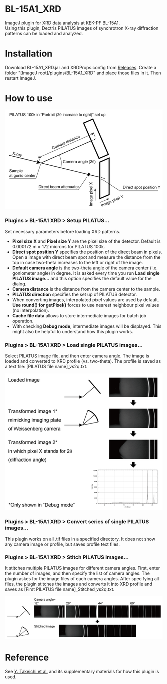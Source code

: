 # BL-15A1_XRD
ImageJ plugin for XRD data analysis at KEK-PF BL-15A1.  
Using this plugin, Dectris PILATUS images of synchrotron X-ray diffraction patterns can be loaded and analyzed.  

# Installation
Download BL-15A1_XRD.jar and XRDProps.config from [Releases](../../releases). Create a folder "[ImageJ root]/plugins/BL-15A1_XRD" and place those files in it. Then restart ImageJ.

# How to use

![PILATUS 100k in gPortrait (2q increase to right)h set up](resources/Drawing1.png)

### Plugins > BL-15A1 XRD > Setup PILATUS...
Set necessary parameters before loading XRD patterns.
- **Pixel size X** and **Pixel size Y** are the pixel size of the detector. Default is 0.000172 m = 172 microns for PILATUS 100k.
- **Direct spot position Y** specifies the position of the direct beam in pixels. Open a image with direct beam spot and measure the distance from the top in case two-theta increases to the left or right of the image.
- **Default camera angle** is the two-theta angle of the camera center (i.e. goniometer angle) in degree. It is asked every time you run **Load single PILATUS image...** and this option specifies the default value for the dialog.
- **Camera distance** is the distance from the camera center to the sample.
- **PILATUS direction** specifies the set up of PILATUS detector.
- When converting images, interpolated pixel values are used by default. **Use round() for getPixel()** forces to use nearest neighbour pixel values (no interpolation).
- **Cache file data** allows to store intermediate images for batch job operation.
- With checking **Debug mode**, intermediate images will be displayed. This might also be helpful to understand how this plugin works.
### Plugins > BL-15A1 XRD > Load single PILATUS images...
Select PILATUS image file, and then enter camera angle. The image is loaded and converted to XRD profile (vs. two-theta). The profile is saved as a text file: [PILATUS file name]_vs2q.txt.

![LoadSinglePilatusImages.png](resources/LoadSinglePilatusImage.png)

### Plugins > BL-15A1 XRD > Convert series of single PILATUS images...
This plugin works on all .tif files in a specified directory. It does not show any camera image or profile, but saves profile text files.
### Plugins > BL-15A1 XRD > Stitch PILATUS images...
It stitches multiple PILATUS images for different camera angles. First, enter the number of images, and then specify the list of camera angles. The plugin askes for the image files of each camera angles. After specifying  all files, the plugin stitches the images and converts it into XRD profile and saves as [First PILATUS file name]_Stitched_vs2q.txt.

![LoadSinglePilatusImages.png](resources/StitchPilatusImages.png)

# Reference
See [Y. Takeichi et al.](https://doi.org/10.2355/isijinternational.ISIJINT-2023-215 "Y. Takeichi et al., ISIJ Int. 63, 2017 (2023).") and its supplementary materials for how this plugin is used.
